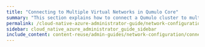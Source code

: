 ```yaml
---
title: "Connecting to Multiple Virtual Networks in Qumulo Core"
summary: "This section explains how to connect a Qumulo cluster to multiple virtual networks by using VLAN tagging."
permalink: /cloud-native-azure-administrator-guide/network-configuration/connecting-multiple-virtual-networks.html
sidebar: cloud_native_azure_administrator_guide_sidebar
include_content: content-reuse/admin-guides/network-configuration/connecting-multiple-virtual-networks.md
---
```

